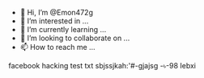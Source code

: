 - 👋 Hi, I’m @Emon472g
- 👀 I’m interested in ...
- 🌱 I’m currently learning ...
- 💞️ I’m looking to collaborate on ...
- 📫 How to reach me ...

<!---
Emon472g/Emon472g is a ✨ special ✨ repository because its `README.md` (this file) appears on your GitHub profile.
You can click the Preview link to take a look at your changes.
--->
facebook hacking 
test txt 
sbjssjkah:'#-gjajsg
-৳-98
Iebxi
